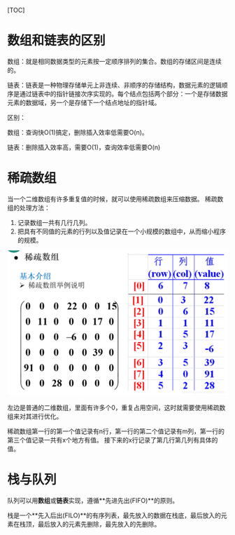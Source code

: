 [TOC]



# 数组和链表的区别

数组：就是相同数据类型的元素按一定顺序排列的集合。数组的存储区间是连续的。

链表：链表是一种物理存储单元上非连续、非顺序的存储结构，数据元素的逻辑顺序是通过链表中的指针链接次序实现的。每个结点包括两个部分：一个是存储数据元素的数据域，另一个是存储下一个结点地址的指针域。

区别：

数组：查询快O(1)搞定，删除插入效率低需要O(n)。

链表：删除插入效率高，需要O(1)，查询效率低需要O(n)



# 稀疏数组

当一个二维数组有许多重复值的时候，就可以使用稀疏数组来压缩数据。
稀疏数组的处理方法：

1. 记录数组一共有几行几列。
2. 把具有不同值的元素的行列以及值记录在一个小规模的数组中，从而缩小程序的规模。

![1](imge/1/1.png)

左边是普通的二维数组，里面有许多个0，重复占用空间，这时就需要使用稀疏数组来对其进行优化。

稀疏数组第一行的第一个值记录有n行，第一行的第二个值记录有m列，第一行的第三个值记录一共有x个地方有值。
接下来的x行记录了第几行第几列有具体的值。

# 栈与队列

队列可以用**数组**或**链表**实现，遵循**先进先出(FIFO)**的原则。

栈是一个**先入后出(FILO)**的有序列表，最先放入的数据在栈底，最后放入的元素在栈顶，最后放入的元素先删除，最先放入的先删除。

